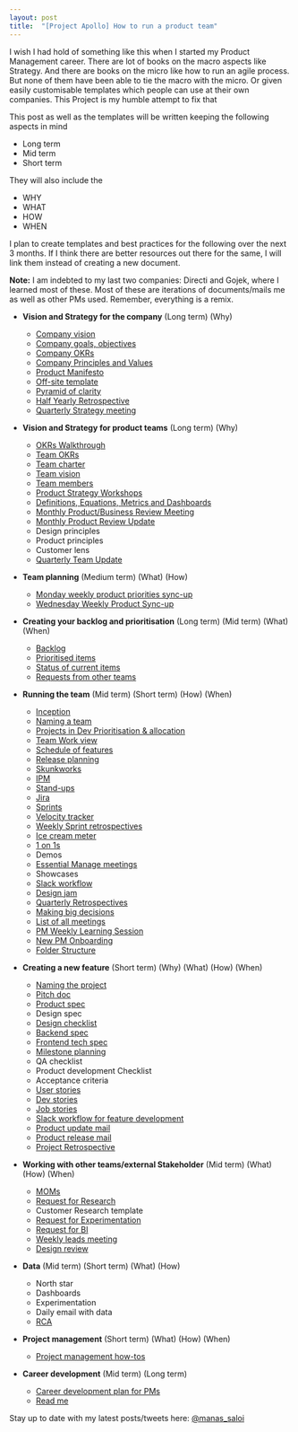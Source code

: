 ```yaml
---
layout: post
title:  "[Project Apollo] How to run a product team"
---
```


I wish I had hold of something like this when I started my Product Management career. There are lot of books on the macro aspects like Strategy. And there are books on the micro like how to run an agile process. But none of them have been able to tie the macro with the micro. Or given easily customisable templates which people can use at their own companies. This Project is my humble attempt to fix that


This post as well as the templates will be written keeping the following aspects in mind
- Long term
- Mid term
- Short term

They will also include the
- WHY
- WHAT
- HOW
- WHEN

I plan to create templates and best practices for the following over the next 3 months. If I think there are better resources out there for the same, I will link them instead of creating a new document.

**Note:** I am indebted to my last two companies: Directi and Gojek, where I learned most of these. Most of these are iterations of documents/mails me as well as other PMs used. Remember, everything is a remix.

- **Vision and Strategy for the company** (Long term) (Why)
  - [Company vision](https://manassaloi.com/2020/05/10/vision-mission.html)
  - [Company goals, objectives](https://manassaloi.com/2020/05/10/vision-mission.html)
  - [Company OKRs](https://manassaloi.com/2020/05/10/vision-mission.html)
  - [Company Principles and Values](https://docs.google.com/document/d/1JjBP6ytS5wOaYa2jKslf2MtA-WGqHvgdmacOxZDZahY/edit?usp=sharing)
  - [Product Manifesto](https://svpg.com/the-product-manifesto/)
  - [Off-site template](https://coda.io/@clairehughesjohnson/claires-offsite-toolkit)
  - [Pyramid of clarity](https://wavelength.asana.com/pyramid-clarity-strategic-alignment/)
  - [Half Yearly Retrospective](https://manassaloi.com/2020/03/29/retrospectives.html)
  - [Quarterly Strategy meeting](https://medium.com/@gibsonbiddle/how-to-run-a-quarterly-product-strategy-meeting-a-board-meeting-for-product-3a14c4d53d1b)

- **Vision and Strategy for product teams** (Long term) (Why)
  - [OKRs Walkthrough](https://docs.google.com/document/d/1PzCs49z4rBNKjcYy975L5XkQD_iPLcu3eLHt74hBe1k/edit?usp=sharing)
  - [Team OKRs](https://docs.google.com/document/d/1kc68s8PD6ImoFwzAxo3Bi3JUk58UIgewggiQ_ckx9Fw/edit?usp=sharing)
  - [Team charter](https://docs.google.com/document/d/1Ssdq_GLyPFsxITzRfRR6aV3JErB3_VFsBhUmOj_4H0M/edit?usp=sharing)
  - [Team vision](https://docs.google.com/document/d/1Ssdq_GLyPFsxITzRfRR6aV3JErB3_VFsBhUmOj_4H0M/edit?usp=sharing)
  - [Team members](https://docs.google.com/spreadsheets/d/1FbGVvFG4bPkazM-7AJb4Ukjv7X4Ho8oZStT1lJX23sI/edit#gid=1287724253)
  - [Product Strategy Workshops](https://www.departmentofproduct.com/blog/how-to-run-product-strategy-workshops/)
  - [Definitions, Equations, Metrics and Dashboards](https://docs.google.com/document/d/1PygKV-_ThyWOW95ODefQrwYtQAfGO1yjD4x-8C0O3Uo/edit?usp=sharing)
  - [Monthly Product/Business Review Meeting](https://docs.google.com/document/d/1PzCs49z4rBNKjcYy975L5XkQD_iPLcu3eLHt74hBe1k/edit?usp=sharing)
  - [Monthly Product Review Update](https://docs.google.com/document/d/1VN5dv78EQwJkm3xhZP765tyXdTqEViVcaPVqB10m1OY/edit?usp=sharing)
  - Design principles
  - Product principles
  - Customer lens
  - [Quarterly Team Update](https://docs.google.com/document/d/1OA3PORhM8dYu9yuM1bwNkJYWvtEjizoDhioo8Hq59ic/edit?usp=sharing)


- **Team planning** (Medium term) (What) (How)
  - [Monday weekly product priorities sync-up](https://docs.google.com/document/d/1s_ejLtOuOU2cwW2qcVbMlNxmJIm61I8V7zpHcKGN1Ow/edit?usp=sharing)
  - [Wednesday Weekly Product Sync-up](https://docs.google.com/document/d/1fw93-oEYzzuDcsagZJjYM7Xu3bySbd1ilnOI98ybRfM/edit?usp=sharing)

- **Creating your backlog and prioritisation** (Long term) (Mid term) (What) (When)
  - [Backlog](https://docs.google.com/spreadsheets/d/1FbGVvFG4bPkazM-7AJb4Ukjv7X4Ho8oZStT1lJX23sI/edit#gid=192262272)
  - [Prioritised items](https://docs.google.com/spreadsheets/d/1FbGVvFG4bPkazM-7AJb4Ukjv7X4Ho8oZStT1lJX23sI/edit#gid=192262272)
  - [Status of current items](https://docs.google.com/spreadsheets/d/1FbGVvFG4bPkazM-7AJb4Ukjv7X4Ho8oZStT1lJX23sI/edit#gid=1191664602)
  - [Requests from other teams](https://docs.google.com/spreadsheets/d/1WFl2ti233N3qelwGcKM04rIAinW2sFzJjrqjmribrRI/edit?usp=sharing)

- **Running the team** (Mid term) (Short term) (How) (When)
  - [Inception](https://docs.google.com/document/d/1tBV3s2_5xV9k9fiBeVRl5-JSBQURJdLRJwJsOSSedXI/edit?usp=sharing)
  - [Naming a team](https://docs.google.com/document/d/14qbeZ-hkE55YagqXNLLtw36MCAcFKQEj08DgfMP_W8g/edit?usp=sharing)
  - [Projects in Dev Prioritisation & allocation](https://docs.google.com/spreadsheets/d/1FbGVvFG4bPkazM-7AJb4Ukjv7X4Ho8oZStT1lJX23sI/edit#gid=642287720)
  - [Team Work view](https://docs.google.com/spreadsheets/d/1FbGVvFG4bPkazM-7AJb4Ukjv7X4Ho8oZStT1lJX23sI/edit#gid=203120845)
  - [Schedule of features](https://docs.google.com/spreadsheets/d/1FbGVvFG4bPkazM-7AJb4Ukjv7X4Ho8oZStT1lJX23sI/edit#gid=492432612)
  - [Release planning](https://docs.google.com/spreadsheets/d/1FbGVvFG4bPkazM-7AJb4Ukjv7X4Ho8oZStT1lJX23sI/edit#gid=492432612)
  - [Skunkworks](https://docs.google.com/spreadsheets/d/1FbGVvFG4bPkazM-7AJb4Ukjv7X4Ho8oZStT1lJX23sI/edit?usp=sharing)
  - [IPM](https://manassaloi.com/2020/05/01/running-IPM.html)
  - [Stand-ups](https://manassaloi.com/2020/05/01/running-IPM.html)
  - [Jira](https://manassaloi.com/2020/05/01/running-IPM.html)
  - [Sprints](https://manassaloi.com/2020/05/01/running-IPM.html)
  - [Velocity tracker](https://docs.google.com/spreadsheets/d/1FbGVvFG4bPkazM-7AJb4Ukjv7X4Ho8oZStT1lJX23sI/edit#gid=1212677191)
  - [Weekly Sprint retrospectives](https://manassaloi.com/2020/03/29/retrospectives.html)
  - [Ice cream meter](https://docs.google.com/spreadsheets/d/1FbGVvFG4bPkazM-7AJb4Ukjv7X4Ho8oZStT1lJX23sI/edit#gid=19952379)
  - [1 on 1s](https://manassaloi.com/2020/01/28/one-on-ones.html)
  - Demos
  - [Essential Manage meetings](https://github.com/ajahne/essential-manager-meetings/tree/master/templates)
  - Showcases
  - [Slack workflow](https://manassaloi.com/2020/05/03/slack-workflow.html)
  - [Design jam](https://manassaloi.com/2020/03/04/design-jam.html)
  - [Quarterly Retrospectives](https://manassaloi.com/2020/03/29/retrospectives.html)
  - [Making big decisions](https://manassaloi.com/2020/04/29/decision-making.html)
  - [List of all meetings](https://manassaloi.com/2020/05/28/all-my-meetings.html)
  - [PM Weekly Learning Session](https://docs.google.com/document/d/1Bl23tJbm-5CQI24SkgcF8S43T-nj9JhtY34-1cFjpl8/edit?usp=sharing)
  - [New PM Onboarding](https://docs.google.com/spreadsheets/d/1nmiiI36JARS_xufVTbUOXQGtVYCHyNxg5zKhKmVCwlQ/edit?usp=sharing)
  - [Folder Structure](https://docs.google.com/document/d/1OJmggtFK7Iqmou5NNCusZyChSRMBzRCU3F3RCfk9sVM/edit?usp=sharing)

- **Creating a new feature** (Short term) (Why) (What) (How) (When)
  - [Naming the project](https://docs.google.com/document/d/14qbeZ-hkE55YagqXNLLtw36MCAcFKQEj08DgfMP_W8g/edit?usp=sharing)
  - [Pitch doc](https://docs.google.com/document/d/1ez5NflYwy9DxhAXzg2AA2p0eMLVWg3QgxHatg3Td1zA/edit?usp=sharing)
  - [Product spec](https://manassaloi.com/2020/01/23/product-spec-twitter-messages.html)
  - Design spec
  - [Design checklist](https://docs.google.com/document/d/1UxJcHr0PlZHecmuWKfaLSApvhNO3EK04vuNoA7WzYjo/edit?usp=sharing)
  - [Backend spec](https://docs.google.com/document/d/1CB33dYpiK6JrgJl7_swlPUFz-Y-St8E9GnpuzzohdbY/edit?usp=sharing)
  - [Frontend tech spec](https://docs.google.com/document/d/1RvslTOIHBHknK54ftASaHcFEnK4ytueJ5_4jCjvDZkg/edit?usp=sharing)
  - [Milestone planning](https://docs.google.com/document/d/1CB33dYpiK6JrgJl7_swlPUFz-Y-St8E9GnpuzzohdbY/edit?usp=sharing)
  - QA checklist
  - Product development Checklist
  - Acceptance criteria
  - [User stories](https://docs.google.com/document/d/1sUX-sm5qZ474PCQQUpvdi3lvvmWPluqHOyfXz3xKL2M/edit#heading=h.b2fqwtvw6ni5)
  - [Dev stories](https://docs.google.com/document/d/1RvslTOIHBHknK54ftASaHcFEnK4ytueJ5_4jCjvDZkg/edit?usp=sharing)
  - [Job stories](https://www.intercom.com/blog/accidentally-invented-job-stories/)
  - [Slack workflow for feature development](https://docs.google.com/document/d/1UZAriJVJuWvm_Q3hfxuaaoowGsMropJTLgjilfpCqoE/edit?usp=sharing)
  - [Product update mail](https://manassaloi.com/2020/03/28/sending-product-update-mail.html)
  - [Product release mail](https://manassaloi.com/2020/03/28/sending-product-update-mail.html)
  - [Project Retrospective](https://manassaloi.com/2020/03/29/retrospectives.html)

- **Working with other teams/external Stakeholder** (Mid term) (What) (How) (When)
  - [MOMs](https://manassaloi.com/2020/03/22/mom-update.html)
  - [Request for Research](https://docs.google.com/document/d/1cgRmcLuN7DEmU6QK42kwbjx486nef3LRR3Y0ia7kPVk/edit?usp=sharing)
  - Customer Research template 
  - [Request for Experimentation](https://docs.google.com/document/d/1VRKPa29HHHGqFsFEPqPUthg2955A_BAzzbDuVFKyPmU/edit?usp=sharing)
  - [Request for BI](https://docs.google.com/document/d/163Pl7T0bbaA8cQN2xGOVuRT0RIamGS9NJB6p4oQU-ks/edit?usp=sharing)
  - [Weekly leads meeting](https://docs.google.com/document/d/1fNP99sdptJRa8hPdbysoSyg3-hcZkJJThuISbLz3Y98/edit?usp=sharing)
  - [Design review](https://manassaloi.com/2020/05/02/design-reviews.html)

- **Data** (Mid term) (Short term) (What) (How)
  - North star
  - Dashboards
  - Experimentation
  - Daily email with data
  - [RCA](https://manassaloi.com/2017/07/11/help-our-numbers-went-down-yesterday.html)

- **Project management** (Short term) (What) (How) (When)
  - [Project management how-tos](https://manassaloi.com/2020/04/26/rules-project-management.html)

- **Career development** (Mid term) (Long term)
  - [Career development plan for PMs](https://manassaloi.com/2020/05/11/career-dev-plan.html)
  - [Read me](https://www.notion.so/Manager-s-Readmes-b3a5b7b791fe4e86a69bbdeaeda00ee2)


Stay up to date with my latest posts/tweets here: [@manas_saloi](http://twitter.com/manas_saloi)
